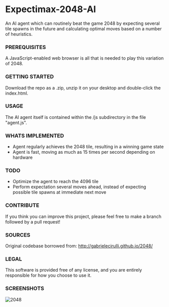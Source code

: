 # Expectimax-2048-AI
An AI agent which can routinely beat the game 2048 by expecting several tile spawns in the future and calculating optimal moves based on a number of heuristics.

### PREREQUISITES
A JavaScript-enabled web browser is all that is needed to play this variation of 2048.

### GETTING STARTED
Download the repo as a .zip, unzip it on your desktop and double-click the index.html.

### USAGE
The AI agent itself is contained within the /js subdirectory in the file "agent.js".

### WHATS IMPLEMENTED
- Agent regularly achieves the 2048 tile, resulting in a winning game state
- Agent is fast, moving as much as 15 times per second depending on hardware

### TODO
- Optimize the agent to reach the 4096 tile
- Perform expectation several moves ahead, instead of expecting possible tile spawns at immediate next move

### CONTRIBUTE
If you think you can improve this project, please feel free to make a branch followed by a pull request! 

### SOURCES
Original codebase borrowed from: http://gabrielecirulli.github.io/2048/

### LEGAL
This software is provided free of any license, and you are entirely responsible for how you choose to use it.

### SCREENSHOTS
![2048](http://i.imgur.com/46skk1a.png)


